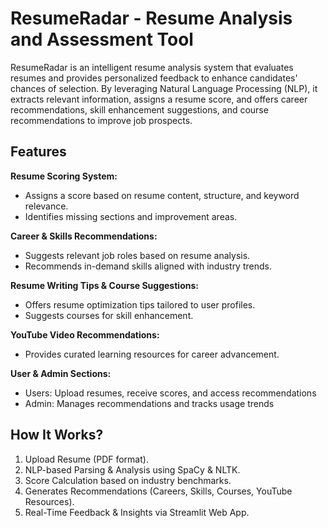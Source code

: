 ResumeRadar - Resume Analysis and Assessment Tool
=================================================
ResumeRadar is an intelligent resume analysis system that evaluates resumes and provides personalized feedback to enhance candidates' chances of selection. By leveraging Natural Language Processing (NLP), it extracts relevant information, assigns a resume score, and offers career recommendations, skill enhancement suggestions, and course recommendations to improve job prospects.

Features
--------
**Resume Scoring System:**
* Assigns a score based on resume content, structure, and keyword relevance.
* Identifies missing sections and improvement areas.

**Career & Skills Recommendations:**
* Suggests relevant job roles based on resume analysis.
* Recommends in-demand skills aligned with industry trends.

**Resume Writing Tips & Course Suggestions:**
* Offers resume optimization tips tailored to user profiles.
* Suggests courses for skill enhancement.

**YouTube Video Recommendations:** 
* Provides curated learning resources for career advancement.

**User & Admin Sections:**
* Users: Upload resumes, receive scores, and access recommendations 
* Admin: Manages recommendations and tracks usage trends

How It Works?
---------------------
1. Upload Resume (PDF format).
2. NLP-based Parsing & Analysis using SpaCy & NLTK.
3. Score Calculation based on industry benchmarks.
4. Generates Recommendations (Careers, Skills, Courses, YouTube Resources).
5. Real-Time Feedback & Insights via Streamlit Web App.
